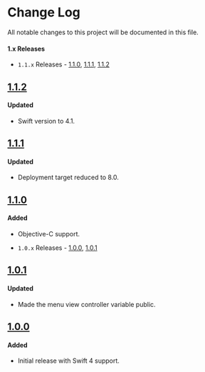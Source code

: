 # Change Log
All notable changes to this project will be documented in this file.

#### 1.x Releases
- `1.1.x` Releases - [1.1.0](#110), [1.1.1](#111), [1.1.2](#1.1.2)

## [1.1.2](https://github.com/skladek/SKMenuDrawerViewController/releases/tag/1.1.2)

#### Updated
- Swift version to 4.1.

## [1.1.1](https://github.com/skladek/SKMenuDrawerViewController/releases/tag/1.1.1)

#### Updated
- Deployment target reduced to 8.0.

## [1.1.0](https://github.com/skladek/SKMenuDrawerViewController/releases/tag/1.1.0)

#### Added
- Objective-C support.

- `1.0.x` Releases - [1.0.0](#100), [1.0.1](#101)

## [1.0.1](https://github.com/skladek/SKMenuDrawerViewController/releases/tag/1.0.1)

#### Updated
- Made the menu view controller variable public.

## [1.0.0](https://github.com/skladek/SKMenuDrawerViewController/releases/tag/1.0.0)

#### Added
- Initial release with Swift 4 support.